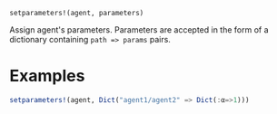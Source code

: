 ```
setparameters!(agent, parameters)
```

Assign agent's parameters. Parameters are accepted in the form of a dictionary containing `path => params` pairs.

# Examples

```julia
setparameters!(agent, Dict("agent1/agent2" => Dict(:α=>1)))
```
